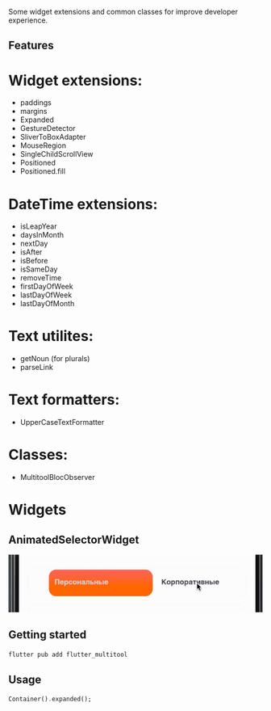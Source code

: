 Some widget extensions and common classes for improve developer experience.

## Features

# Widget extensions:
* paddings
* margins
* Expanded
* GestureDetector
* SliverToBoxAdapter
* MouseRegion
* SingleChildScrollView
* Positioned
* Positioned.fill

# DateTime extensions:
* isLeapYear
* daysInMonth
* nextDay
* isAfter
* isBefore
* isSameDay
* removeTime
* firstDayOfWeek
* lastDayOfWeek
* lastDayOfMonth

# Text utilites:
* getNoun (for plurals)
* parseLink

# Text formatters:
* UpperCaseTextFormatter


# Classes:
* MultitoolBlocObserver

# Widgets

## AnimatedSelectorWidget
![Alt text](assets/images/tab_switcher.gif?raw=true "Title")


## Getting started

```Dart
flutter pub add flutter_multitool
```

## Usage

```Dart
Container().expanded();
```
